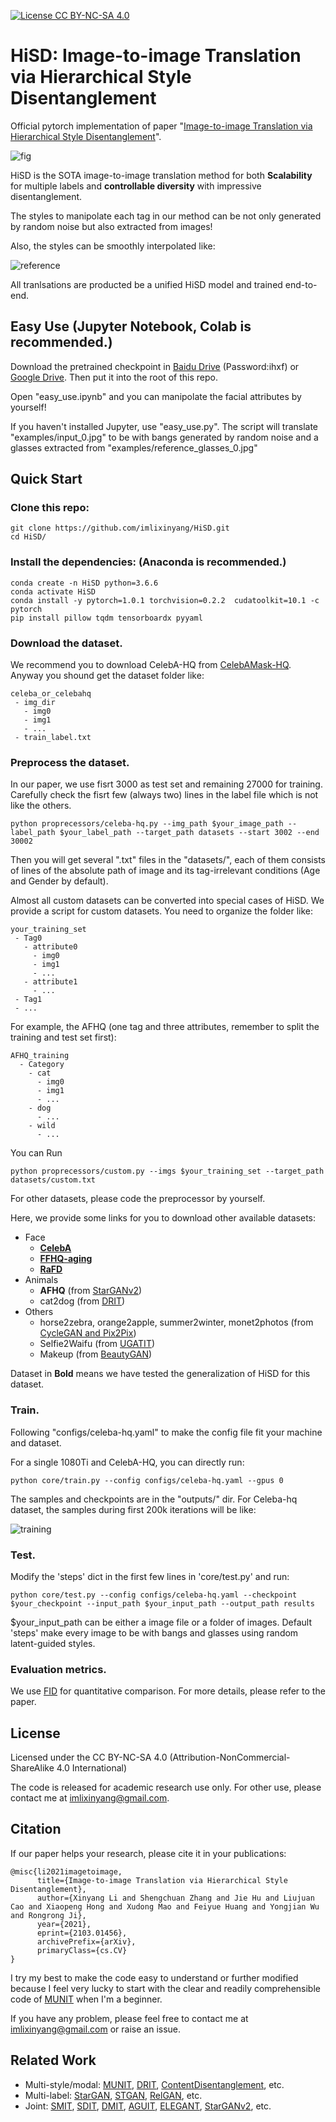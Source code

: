 [![License CC BY-NC-SA 4.0](https://img.shields.io/badge/license-CC4.0-blue.svg)](LICENSE.md)

# HiSD: Image-to-image Translation via Hierarchical Style Disentanglement

Official pytorch implementation of paper "[Image-to-image Translation via Hierarchical Style Disentanglement](https://arxiv.org/abs/2103.01456)".

![fig](assets/fig.png)

HiSD is the SOTA image-to-image translation method for both **Scalability** for multiple labels and **controllable diversity** with impressive disentanglement.

The styles to manipolate each tag in our method can be not only generated by random noise but also extracted from images!

Also, the styles can be smoothly interpolated like:

![reference](assets/reference.gif)

All tranlsations are producted be a unified HiSD model and trained end-to-end.

## Easy Use (Jupyter Notebook, Colab is recommended.)

Download the pretrained checkpoint in [Baidu Drive](https://pan.baidu.com/s/1DuPMszuyIwkfRVQN8sbOkw) (Password:ihxf) or [Google Drive](https://drive.google.com/file/d/1LzrJmpb-E3Fxo80kBlHDsUpcon7DaF1X/view?usp=sharing). Then put it into the root of this repo.

Open "easy_use.ipynb" and you can manipolate the facial attributes by yourself!

If you haven't installed Jupyter, use "easy_use.py". The script will translate "examples/input_0.jpg" to be with bangs generated by random noise and a glasses extracted from "examples/reference_glasses_0.jpg"

## Quick Start

### Clone this repo:

```
git clone https://github.com/imlixinyang/HiSD.git
cd HiSD/
```

### Install the dependencies: (Anaconda is recommended.)
```
conda create -n HiSD python=3.6.6
conda activate HiSD
conda install -y pytorch=1.0.1 torchvision=0.2.2  cudatoolkit=10.1 -c pytorch
pip install pillow tqdm tensorboardx pyyaml
```

### Download the dataset.

We recommend you to download CelebA-HQ from [CelebAMask-HQ](https://github.com/switchablenorms/CelebAMask-HQ).
Anyway you shound get the dataset folder like:
```
celeba_or_celebahq
 - img_dir
   - img0
   - img1
   - ...
 - train_label.txt
```

### Preprocess the dataset.

In our paper, we use fisrt 3000 as test set and remaining 27000 for training.
Carefully check the fisrt few (always two) lines in the label file which is not like the others.
```
python proprecessors/celeba-hq.py --img_path $your_image_path --label_path $your_label_path --target_path datasets --start 3002 --end 30002
```
Then you will get several ".txt" files in the "datasets/", each of them consists of lines of the absolute path of image and its tag-irrelevant conditions (Age and Gender by default).

Almost all custom datasets can be converted into special cases of HiSD.
We provide a script for custom datasets.
You need to organize the folder like:
```
your_training_set
 - Tag0
   - attribute0
     - img0
     - img1
     - ...
   - attribute1
     - ...
 - Tag1
 - ...
```
For example, the AFHQ (one tag and three attributes, remember to split the training and test set first):
```
AFHQ_training
  - Category
    - cat
      - img0
      - img1
      - ...
    - dog
      - ...
    - wild
      - ...
```

You can Run
```
python proprecessors/custom.py --imgs $your_training_set --target_path datasets/custom.txt
```
For other datasets, please code the preprocessor by yourself.

Here, we provide some links for you to download other available datasets:
- Face
  - **[CelebA](http://mmlab.ie.cuhk.edu.hk/projects/CelebA.html)**
  - **[FFHQ-aging](https://github.com/VEDANTGHODKE/FFHQ-Ageing-Dataset)**
  - **[RaFD](http://www.socsci.ru.nl:8180/RaFD2/RaFD?p=main)**
- Animals
  - **AFHQ** (from [StarGANv2](https://github.com/clovaai/stargan-v2))
  - cat2dog (from [DRIT](https://github.com/HsinYingLee/DRIT))
- Others
  - horse2zebra, orange2apple, summer2winter, monet2photos (from [CycleGAN and Pix2Pix](https://github.com/junyanz/pytorch-CycleGAN-and-pix2pix))
  - Selfie2Waifu (from [UGATIT](https://github.com/znxlwm/UGATIT-pytorch))
  - Makeup (from [BeautyGAN](http://liusi-group.com/projects/BeautyGAN))

Dataset in **Bold** means we have tested the generalization of HiSD for this dataset.

### Train.
Following "configs/celeba-hq.yaml" to make the config file fit your machine and dataset.

For a single 1080Ti and CelebA-HQ, you can directly run:
```
python core/train.py --config configs/celeba-hq.yaml --gpus 0
```

The samples and checkpoints are in the "outputs/" dir.
For Celeba-hq dataset, the samples during first 200k iterations will be like:

![training](assets/training.gif)

### Test.

Modify the 'steps' dict in the first few lines in 'core/test.py' and run:
```
python core/test.py --config configs/celeba-hq.yaml --checkpoint $your_checkpoint --input_path $your_input_path --output_path results
```
$your_input_path can be either a image file or a folder of images.
Default 'steps' make every image to be with bangs and glasses using random latent-guided styles.

### Evaluation metrics.

We use [FID](https://github.com/mseitzer/pytorch-fid) for quantitative comparison. For more details, please refer to the paper.

## License

Licensed under the CC BY-NC-SA 4.0 (Attribution-NonCommercial-ShareAlike 4.0 International)

The code is released for academic research use only. For other use, please contact me at [imlixinyang@gmail.com](mailto:imlixinyang@gmail.com).
 
## Citation

If our paper helps your research, please cite it in your publications:
```
@misc{li2021imagetoimage,
      title={Image-to-image Translation via Hierarchical Style Disentanglement}, 
      author={Xinyang Li and Shengchuan Zhang and Jie Hu and Liujuan Cao and Xiaopeng Hong and Xudong Mao and Feiyue Huang and Yongjian Wu and Rongrong Ji},
      year={2021},
      eprint={2103.01456},
      archivePrefix={arXiv},
      primaryClass={cs.CV}
}
```

I try my best to make the code easy to understand or further modified because I feel very lucky to start with the clear and readily comprehensible code of [MUNIT](https://github.com/NVlabs/MUNIT) when I'm a beginner.

If you have any problem, please feel free to contact me at [imlixinyang@gmail.com](mailto:imlixinyang@gmail.com) or raise an issue.

## Related Work

- Multi-style/modal: [MUNIT](https://github.com/NVlabs/MUNIT), [DRIT](https://github.com/HsinYingLee/DRIT), [ContentDisentanglement](https://github.com/oripress/ContentDisentanglement), etc.
- Multi-label: [StarGAN](https://github.com/yunjey/stargan), [STGAN](https://github.com/csmliu/STGAN), [RelGAN](https://github.com/elvisyjlin/RelGAN-PyTorch), etc.
- Joint: [SMIT](https://github.com/BCV-Uniandes/SMIT), [SDIT](https://github.com/yaxingwang/SDIT), [DMIT](https://github.com/Xiaoming-Yu/DMIT), [AGUIT](https://github.com/imlixinyang/AGUIT), [ELEGANT](https://github.com/Prinsphield/ELEGANT), [StarGANv2](https://github.com/clovaai/stargan-v2), etc.

